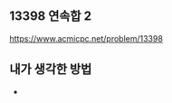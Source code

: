 ## 13398 연속합 2

<https://www.acmicpc.net/problem/13398>

## 내가 생각한 방법

<!-- ![이미지](./img.png) -->

-
